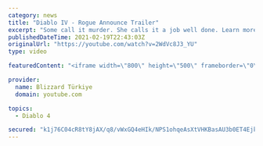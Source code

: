 ```yaml
---
category: news
title: "Diablo IV - Rogue Announce Trailer"
excerpt: "Some call it murder. She calls it a job well done. Learn more at Diablo4.com. The Rogue is the newest addition to the Diablo IV campfire, combining range and ..."
publishedDateTime: 2021-02-19T22:43:03Z
originalUrl: "https://youtube.com/watch?v=2WdVc8J3_YU"
type: video

featuredContent: "<iframe width=\"800\" height=\"500\" frameborder=\"0\" src=\"https://www.youtube.com/embed/2WdVc8J3_YU\" allow=\"accelerometer; autoplay; encrypted-media; gyroscope; picture-in-picture\" allowfullscreen></iframe>"

provider:
  name: Blizzard Türkiye
  domain: youtube.com

topics:
  - Diablo 4

secured: "k1j76C04cR8tY8jAX/q8/vWxGQ4eHIk/NPS1ohqeAsXtVHKBasAU3b0ET4EjkwBJo8h4iW9G86CJ+HwZAbJL4mpW+jmVaQ8OmryGGQ2ppyK3MWVXcJq3wrOi6NdbuXhr1Mjrc8Hae0mpFiniE0kFzCFECmBIVKIzj4rv2KbVVFqaDyZtphCXaeriFhN/0GDa/4Cn8wdpbXtiFGhQjEB6YnINH95Cv01/LQ8vxIWXxf18O1bbPRTGEwrFQFnlA26tUhLFVlu+1rrJzAGnl+zfRjBiS6BTqTufgk0YIpSfuP6j+dG+0mN1u6qkCISD9TmAd+4fHmNHb8B6wJ/O6+sJBx4qn7qqhWFHXFopDB3tVPMqKptmy+lQ1MkBK99g4Wt17gBSybw58NsuAKYCq+tsUg==;vC/6fr2DOcjpFL9QFmiDLQ=="
---
```


